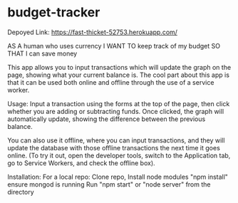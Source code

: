 # budget-tracker

Depoyed Link: https://fast-thicket-52753.herokuapp.com/

AS A human who uses currency
I WANT TO keep track of my budget
SO THAT I can save money

This app allows you to input transactions which will update the graph on the page, showing what your current balance is. The cool part about this app is that it can be used both online and offline through the use of a service worker.

Usage:
Input a transaction using the forms at the top of the page, then click whether you are adding or subtracting funds. Once clicked, the graph will automatically update, showing the difference between the previous balance.

You can also use it offline, where you can input transactions, and they will update the database with those offline transactions the next time it goes online. (To try it out, open the developer tools, switch to the Application tab, go to Service Workers, and check the offline box).

Installation:
For a local repo:
    Clone repo,
    Install node modules "npm install"
    ensure mongod is running
    Run "npm start" or "node server" from the directory
